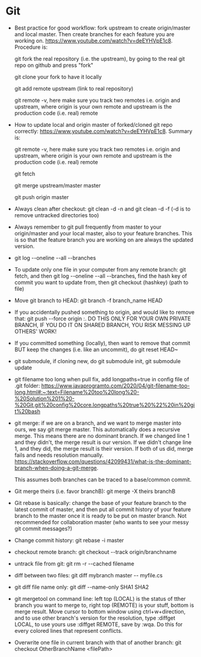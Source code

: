 # Git

- Best practice for good workflow: fork upstream to create origin/master and local master. Then create branches for each feature you are working on. https://www.youtube.com/watch?v=deEYHVpE1c8. Procedure is:
  
  git fork the real repository (i.e. the upstream), by going to the real git repo on github and press "fork"
  
  git clone your fork to have it locally

  git add remote upstream (link to real repository)

  git remote -v, here make sure you track two remotes i.e. origin and upstream, where origin is your own remote and upstream is the production code (i.e. real) remote

- How to update local and origin master of forked/cloned git repo correctly: https://www.youtube.com/watch?v=deEYHVpE1c8. Summary is:

  git remote -v, here make sure you track two remotes i.e. origin and upstream, where origin is your own remote and upstream is the production code (i.e. real) remote

  git fetch

  git merge upstream/master master

  git push origin master

- Always clean after checkout: git clean -d -n and git clean -d -f (-d is to remove untracked directories too)

- Always remember to git pull frequently from master to your origin/master and your local master, also to your feature branches. This is so that the feature branch you are working on are always the updated version.

-  git log --oneline --all --branches

-  To update only one file in your computer from any remote branch: git fetch, and then git log --oneline --all --branches, find the hash key of commit you want to update from, then git checkout (hashkey) (path to file)

-  Move git branch to HEAD: git branch -f branch_name HEAD

-  If you accidentally pushed something to origin, and would like to remove that: git push --force origin <hash key of commit previous to accident>:<branch name>. DO THIS ONLY FOR YOUR OWN PRIVATE BRANCH, IF YOU DO IT ON SHARED BRANCH, YOU RISK MESSING UP OTHERS' WORK!

-  If you committed something (locally), then want to remove that commit BUT keep the changes (i.e. like an uncommit), do git reset HEAD~

-  git submodule, if cloning new, do git submodule init, git submodule update

-  git filename too long when pull fix, add longpaths=true in config file of .git folder: https://www.javaprogramto.com/2020/04/git-filename-too-long.html#:~:text=Filename%20too%20long%20-%20Solution%201%20-%20Git,git%20config%20core.longpaths%20true%20%22%20in%20git%20bash

- git merge: if we are on a branch, and we want to merge master into ours, we say git merge master. This automatically does a recursive merge. This means there are no dominant branch. If we changed line 1 and they didn't, the merge result is our version. If we didn't change line 1, and they did, the merge result is their version. If both of us did, merge fails and needs resolution manually. https://stackoverflow.com/questions/42099431/what-is-the-dominant-branch-when-doing-a-git-merge. 
  
  This assumes both branches can be traced to a base/common commit.

- Git merge theirs (i.e. favor branchB): git merge -X theirs branchB

- Git rebase is basically: change the base of your feature branch to the latest commit of master, and then put all commit history of your feature branch to the master once it is ready to be put on master branch. Not recommended for collaboration master (who wants to see your messy git commit messages?)

- Change commit history: git rebase -i master

- checkout remote branch: git checkout --track origin/branchname

- untrack file from git: git rm -r --cached filename

- diff between two files: git diff mybranch master -- myfile.cs

- git diff file name only: git diff --name-only SHA1 SHA2

- git mergetool on command line: left top (LOCAL) is the status of tther branch you want to merge to, right top (REMOTE) is your stuff, bottom is merge result. Move cursor to bottom window using ctrl+w+direction, and to use other branch's version for the resolution, type :diffget LOCAL, to use yours use :diffget REMOTE, save by :wqa. Do this for every colored lines that represent conflicts.

- Overwrite one file in current branch with that of another branch: git checkout OtherBranchName \<filePath\>
